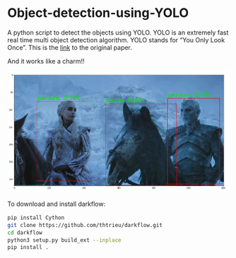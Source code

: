 # Object-detection-using-YOLO

A python script to detect the objects using YOLO. YOLO is an extremely fast real time multi object detection algorithm. YOLO stands for “You Only Look Once”. This is the [link](https://pjreddie.com/media/files/papers/YOLOv3.pdf) to the original paper.

And it works like a charm!!

![alt text](https://github.com/deepankarkotnala/Object-detection-using-YOLO/blob/master/images/output_image.JPG)

To download and install darkflow:

````bash
pip install Cython
git clone https://github.com/thtrieu/darkflow.git
cd darkflow
python3 setup.py build_ext --inplace
pip install .
````

